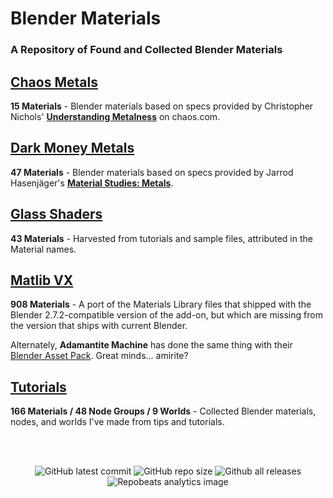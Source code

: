 # Blender Materials
### A Repository of Found and Collected Blender Materials

## [Chaos Metals](https://github.com/don1138/blender-materials/tree/main/Chaos-Metals)
**15 Materials** - Blender materials based on specs provided by Christopher Nichols' [**Understanding Metalness**](https://www.chaos.com/blog/understanding-metalness) on chaos.com.

## [Dark Money Metals](https://github.com/don1138/blender-materials/tree/main/Dark-Money-Metals)
**47 Materials** - Blender materials based on specs provided by Jarrod Hasenjäger's [**Material Studies: Metals**](https://www.artstation.com/artwork/aL4JR).

## [Glass Shaders](https://github.com/don1138/blender-materials/tree/main/Glass-Shaders)
**43 Materials** - Harvested from tutorials and sample files, attributed in the Material names.

## [Matlib VX](https://github.com/don1138/blender-materials/tree/main/Matlib-VX)
**908 Materials** - A port of the Materials Library files that shipped with the Blender 2.7.2-compatible version of the add-on, but which are missing from the version that ships with current Blender.

Alternately, **Adamantite Machine** has done the same thing with their [Blender Asset Pack](https://adamantitemachine.com/b3dmatpack/). Great minds… amirite?

## [Tutorials](https://github.com/don1138/blender-materials/tree/main/Tutorials)
**166 Materials / 48 Node Groups / 9 Worlds** - Collected Blender materials, nodes, and worlds I've made from tips and tutorials.

<br><br>
<p align="center">
  <img alt="GitHub latest commit" src="https://img.shields.io/github/last-commit/don1138/blender-materials">
  <img alt="GitHub repo size" src="https://img.shields.io/github/repo-size/don1138/blender-materials">
  <img alt="Github all releases" src="https://img.shields.io/github/downloads/don1138/blender-materials/total.svg"><br>
  <img src="https://repobeats.axiom.co/api/embed/6dfa43ed9f8d84a8d280e01482bcec74e5f515af.svg" alt="Repobeats analytics image">
</p>

